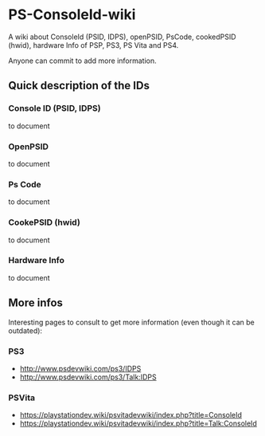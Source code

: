 # PS-ConsoleId-wiki
A wiki about ConsoleId (PSID, IDPS), openPSID, PsCode, cookedPSID (hwid), hardware Info of PSP, PS3, PS Vita and PS4.

Anyone can commit to add more information.

## Quick description of the IDs

### Console ID (PSID, IDPS)

to document

### OpenPSID

to document

### Ps Code

to document

### CookePSID (hwid)

to document

### Hardware Info

to document

## More infos

Interesting pages to consult to get more information (even though it can be outdated):

### PS3
* http://www.psdevwiki.com/ps3/IDPS
* http://www.psdevwiki.com/ps3/Talk:IDPS

### PSVita
* https://playstationdev.wiki/psvitadevwiki/index.php?title=ConsoleId
* https://playstationdev.wiki/psvitadevwiki/index.php?title=Talk:ConsoleId
